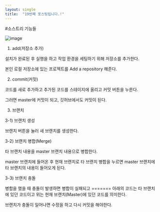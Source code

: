 ```yaml
---
layout: single
title:  "19번째 포스팅입니다.!"
---
```

#소스트리 기능들

![image](https://github.com/KimSang-Ui/KimSang-Ui.github.io/assets/155289035/c23b8d78-c5da-4c83-a03f-750cb9b55af9)

1. add(저장소 추가)


설치가 완료된 후 실행을 하고 작업 환경을 세팅하기 위해 저장소를 추가한다.

본인 로컬 저장소에 있는 프로젝트를 Add a repository 해준다.

2. commit(커밋)

코드를 새로 추가하고 추가된 코드를 스테이지에 올리고 커밋 버튼을 누른다.

그러면 master에 커밋이 되고, 깃허브에서도 커밋이 된다.

3. 브랜치

 3-1) 브랜치 생성

브랜치 버튼을 눌러 새 브랜치를 생성한다.

 3-2) 브랜치 병합(Merge)

타 브랜치 내용을 master 브랜치 내용으로 병합한다.

master 브랜치에 들어온 후 현재 브랜치로 타 브랜치 병합을 누르면 master 브랜치에 타 브랜치의 내용이 들어오게 된다.

 3-3) 브랜치 충돌

병합을 했을 때 충돌이 발생하면 병합이 실패되고 ======= 아래의 코드는 타 브랜치에 있던 코드이고 위는 현재 브랜치(Master)에 있던 코드를 의미한다.

브랜치가 충돌이 일어나면 수정을 하고 다시 커밋을 해야한다.
